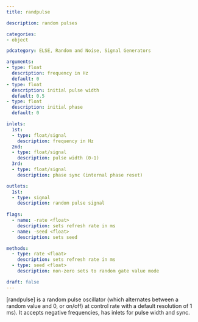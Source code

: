 ```yaml
---
title: randpulse

description: random pulses

categories:
- object

pdcategory: ELSE, Random and Noise, Signal Generators

arguments:
- type: float
  description: frequency in Hz
  default: 0
- type: float
  description: initial pulse width
  default: 0.5
- type: float
  description: initial phase
  default: 0

inlets:
  1st:
  - type: float/signal
    description: frequency in Hz
  2nd:
  - type: float/signal
    description: pulse width (0-1)
  3rd:
  - type: float/signal
    description: phase sync (internal phase reset)

outlets:
  1st:
  - type: signal
    description: random pulse signal
  
flags:
  - name: -rate <float>
    description: sets refresh rate in ms
  - name: -seed <float>
    description: sets seed

methods:
  - type: rate <float>
    description: sets refresh rate in ms
  - type: seed <float>
    description: non-zero sets to random gate value mode

draft: false
---
```


[randpulse] is a random pulse oscillator (which alternates between a random value and 0, or on/off) at control rate with a default resolution of 1 ms). It accepts negative frequencies, has inlets for pulse width and sync.
